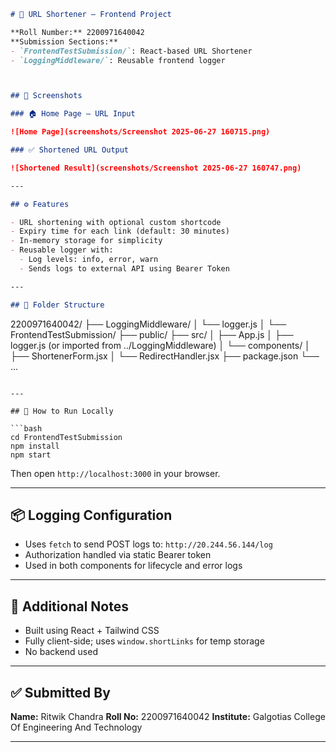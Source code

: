 
```md
# 🔗 URL Shortener — Frontend Project

**Roll Number:** 2200971640042  
**Submission Sections:**
- `FrontendTestSubmission/`: React-based URL Shortener
- `LoggingMiddleware/`: Reusable frontend logger



## 📸 Screenshots

### 🏠 Home Page – URL Input

![Home Page](screenshots/Screenshot 2025-06-27 160715.png)

### ✅ Shortened URL Output

![Shortened Result](screenshots/Screenshot 2025-06-27 160747.png)

---

## ⚙️ Features

- URL shortening with optional custom shortcode
- Expiry time for each link (default: 30 minutes)
- In-memory storage for simplicity
- Reusable logger with:
  - Log levels: info, error, warn
  - Sends logs to external API using Bearer Token

---

## 📁 Folder Structure

```

2200971640042/
├── LoggingMiddleware/
│   └── logger.js
│
└── FrontendTestSubmission/
├── public/
├── src/
│   ├── App.js
│   ├── logger.js (or imported from ../LoggingMiddleware)
│   └── components/
│       ├── ShortenerForm.jsx
│       └── RedirectHandler.jsx
├── package.json
└── ...

````

---

## 🧪 How to Run Locally

```bash
cd FrontendTestSubmission
npm install
npm start
````

Then open `http://localhost:3000` in your browser.

---

## 📦 Logging Configuration

* Uses `fetch` to send POST logs to:
  `http://20.244.56.144/log`
* Authorization handled via static Bearer token
* Used in both components for lifecycle and error logs

---

## 📄 Additional Notes

* Built using React + Tailwind CSS
* Fully client-side; uses `window.shortLinks` for temp storage
* No backend used

---

## ✅ Submitted By

**Name:** Ritwik Chandra
**Roll No:** 2200971640042
**Institute:** Galgotias College Of Engineering And Technology



---
